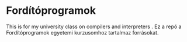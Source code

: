 # Fordítóprogramok
This is for my university class on compilers and interpreters  .
Ez a repó a Fordítóprogramok egyetemi kurzusomhoz tartalmaz forrásokat.